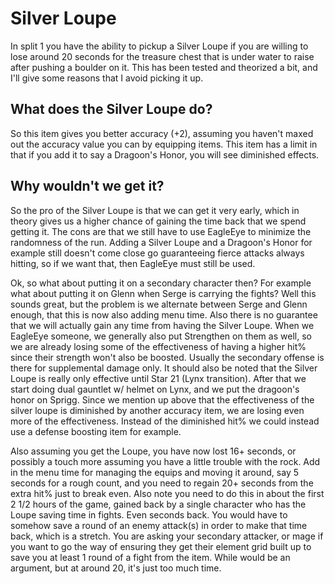 # Silver Loupe

In split 1 you have the ability to pickup a Silver Loupe if you are willing to
lose around 20 seconds for the treasure chest that is under water to raise after
pushing a boulder on it. This has been tested and theorized a bit, and I'll give
some reasons that I avoid picking it up.

## What does the Silver Loupe do?

So this item gives you better accuracy (+2), assuming you haven't maxed out the
accuracy value you can by equipping items. This item has a limit in that if you
add it to say a Dragoon's Honor, you will see diminished effects.

## Why wouldn't we get it?

So the pro of the Silver Loupe is that we can get it very early, which in
theory gives us a higher chance of gaining the time back that we spend getting
it. The cons are that we still have to use EagleEye to minimize the randomness
of the run. Adding a Silver Loupe and a Dragoon's Honor for example still
doesn't come close go guaranteeing fierce attacks always hitting, so if we want
that, then EagleEye must still be used.
 
Ok, so what about putting it on a secondary character then? For example what
about putting it on Glenn when Serge is carrying the fights? Well this sounds
great, but the problem is we alternate between Serge and Glenn enough, that this
is now also adding menu time. Also there is no guarantee that we will actually
gain any time from having the Silver Loupe. When we EagleEye someone, we
generally also put Strengthen on them as well, so we are already losing some of
the effectiveness of having a higher hit% since their strength won't also be
boosted. Usually the secondary offense is there for supplemental damage only. It
should also be noted that the Silver Loupe is really only effective until Star
21 (Lynx transition). After that we start doing dual gauntlet w/ helmet on Lynx,
and we put the dragoon's honor on Sprigg. Since we mention up above that the
effectiveness of the silver loupe is diminished by another accuracy item, we are
losing even more of the effectiveness. Instead of the diminished hit% we could
instead use a defense boosting item for example.

Also assuming you get the Loupe, you have now lost 16+ seconds, or possibly a
touch more assuming you have a little trouble with the rock. Add in the menu
time for managing the equips and moving it around, say 5 seconds for a rough
count, and you need to regain 20+ seconds from the extra hit% just to break
even. Also note you need to do this in about the first 2 1/2 hours of the game,
gained back by a single character who has the Loupe saving time in fights. Even
seconds back. You would have to somehow save a round of an enemy attack(s) in
order to make that time back, which is a stretch. You are asking your secondary
attacker, or mage if you want to go the way of ensuring they get their element
grid built up to save you at least 1 round of a fight from the item. While
would be an argument, but at around 20, it's just too much time.

